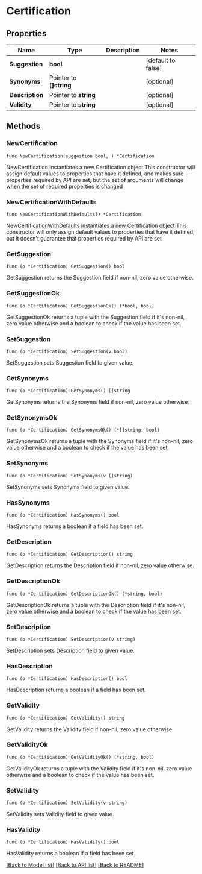 # Certification

## Properties

Name | Type | Description | Notes
------------ | ------------- | ------------- | -------------
**Suggestion** | **bool** |  | [default to false]
**Synonyms** | Pointer to **[]string** |  | [optional] 
**Description** | Pointer to **string** |  | [optional] 
**Validity** | Pointer to **string** |  | [optional] 

## Methods

### NewCertification

`func NewCertification(suggestion bool, ) *Certification`

NewCertification instantiates a new Certification object
This constructor will assign default values to properties that have it defined,
and makes sure properties required by API are set, but the set of arguments
will change when the set of required properties is changed

### NewCertificationWithDefaults

`func NewCertificationWithDefaults() *Certification`

NewCertificationWithDefaults instantiates a new Certification object
This constructor will only assign default values to properties that have it defined,
but it doesn't guarantee that properties required by API are set

### GetSuggestion

`func (o *Certification) GetSuggestion() bool`

GetSuggestion returns the Suggestion field if non-nil, zero value otherwise.

### GetSuggestionOk

`func (o *Certification) GetSuggestionOk() (*bool, bool)`

GetSuggestionOk returns a tuple with the Suggestion field if it's non-nil, zero value otherwise
and a boolean to check if the value has been set.

### SetSuggestion

`func (o *Certification) SetSuggestion(v bool)`

SetSuggestion sets Suggestion field to given value.


### GetSynonyms

`func (o *Certification) GetSynonyms() []string`

GetSynonyms returns the Synonyms field if non-nil, zero value otherwise.

### GetSynonymsOk

`func (o *Certification) GetSynonymsOk() (*[]string, bool)`

GetSynonymsOk returns a tuple with the Synonyms field if it's non-nil, zero value otherwise
and a boolean to check if the value has been set.

### SetSynonyms

`func (o *Certification) SetSynonyms(v []string)`

SetSynonyms sets Synonyms field to given value.

### HasSynonyms

`func (o *Certification) HasSynonyms() bool`

HasSynonyms returns a boolean if a field has been set.

### GetDescription

`func (o *Certification) GetDescription() string`

GetDescription returns the Description field if non-nil, zero value otherwise.

### GetDescriptionOk

`func (o *Certification) GetDescriptionOk() (*string, bool)`

GetDescriptionOk returns a tuple with the Description field if it's non-nil, zero value otherwise
and a boolean to check if the value has been set.

### SetDescription

`func (o *Certification) SetDescription(v string)`

SetDescription sets Description field to given value.

### HasDescription

`func (o *Certification) HasDescription() bool`

HasDescription returns a boolean if a field has been set.

### GetValidity

`func (o *Certification) GetValidity() string`

GetValidity returns the Validity field if non-nil, zero value otherwise.

### GetValidityOk

`func (o *Certification) GetValidityOk() (*string, bool)`

GetValidityOk returns a tuple with the Validity field if it's non-nil, zero value otherwise
and a boolean to check if the value has been set.

### SetValidity

`func (o *Certification) SetValidity(v string)`

SetValidity sets Validity field to given value.

### HasValidity

`func (o *Certification) HasValidity() bool`

HasValidity returns a boolean if a field has been set.


[[Back to Model list]](../README.md#documentation-for-models) [[Back to API list]](../README.md#documentation-for-api-endpoints) [[Back to README]](../README.md)


